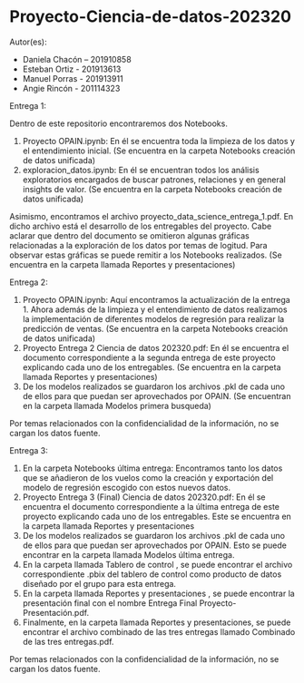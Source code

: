 # Proyecto-Ciencia-de-datos-202320

Autor(es):
  - Daniela Chacón – 201910858
  - Esteban Ortiz - 201913613
  - Manuel Porras - 201913911
  - Angie Rincón - 201114323

Entrega 1:

Dentro de este repositorio encontraremos dos Notebooks.
  1. Proyecto OPAIN.ipynb: En él se encuentra toda la limpieza de los datos y el entendimiento inicial. (Se encuentra en la carpeta Notebooks creación de datos unificada)
  2. exploracion_datos.ipynb: En él se encuentran todos los análisis exploratorios encargados de buscar patrones, relaciones y en general insights de valor. (Se encuentra en la carpeta Notebooks creación de datos unificada)

Asimismo, encontramos el archivo proyecto_data_science_entrega_1.pdf. En dicho archivo está el desarrollo de los entregables del proyecto. Cabe aclarar que dentro del documento se omitieron algunas gráficas relacionadas a la exploración de los datos por temas de logitud. Para observar estas gráficas se puede remitir a los Notebooks realizados. (Se encuentra en la carpeta llamada Reportes y presentaciones)

Entrega 2:

  1. Proyecto OPAIN.ipynb: Aquí encontramos la actualización de la entrega 1. Ahora además de la limpieza y el entendimiento de datos realizamos la implementación de diferentes modelos de regresión para realizar la predicción de ventas. (Se encuentra en la carpeta Notebooks creación de datos unificada)
  2. Proyecto Entrega 2 Ciencia de datos 202320.pdf: En él se encuentra el documento correspondiente a la segunda entrega de este proyecto explicando cada uno de los entregables. (Se encuentra en la carpeta llamada Reportes y presentaciones)
  3. De los modelos realizados se guardaron los archivos .pkl de cada uno de ellos para que puedan ser aprovechados por OPAIN. (Se encuentran en la carpeta llamada Modelos primera busqueda)

Por temas relacionados con la confidencialidad de la información, no se cargan los datos fuente. 

Entrega 3:

  1. En la carpeta Notebooks última entrega: Encontramos tanto los datos que se añadieron de los vuelos como la creación y exportación del modelo de regresión escogido con estos nuevos datos.
  2. Proyecto Entrega 3 (Final) Ciencia de datos 202320.pdf: En él se encuentra el documento correspondiente a la última entrega de este proyecto explicando cada uno de los entregables. Este se encuentra en la carpeta llamada Reportes y presentaciones
  3. De los modelos realizados se guardaron los archivos .pkl de cada uno de ellos para que puedan ser aprovechados por OPAIN. Esto se puede encontrar en la carpeta llamada Modelos última entrega.
  4. En la carpeta llamada Tablero de control , se puede encontrar el archivo correspondiente .pbix del tablero de control como producto de datos diseñado por el grupo para esta entrega.
  5. En la carpeta llamada Reportes y presentaciones , se puede encontrar la presentación final con el nombre Entrega Final Proyecto- Presentación.pdf.
  6. Finalmente, en la carpeta llamada Reportes y presentaciones, se puede encontrar el archivo combinado de las tres entregas llamado Combinado de las tres entregas.pdf.

Por temas relacionados con la confidencialidad de la información, no se cargan los datos fuente. 

